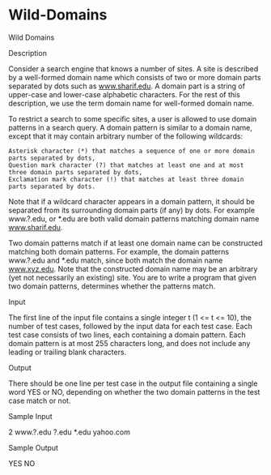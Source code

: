 # Wild-Domains

Wild Domains

Description

Consider a search engine that knows a number of sites. A site is described by a well-formed domain name which consists of two or more domain parts separated by dots such as www.sharif.edu. A domain part is a string of upper-case and lower-case alphabetic characters. For the rest of this description, we use the term domain name for well-formed domain name.

To restrict a search to some specific sites, a user is allowed to use domain patterns in a search query. A domain pattern is similar to a domain name, except that it may contain arbitrary number of the following wildcards:


    Asterisk character (*) that matches a sequence of one or more domain parts separated by dots,
    Question mark character (?) that matches at least one and at most three domain parts separated by dots,
    Exclamation mark character (!) that matches at least three domain parts separated by dots.


Note that if a wildcard character appears in a domain pattern, it should be separated from its surrounding domain parts (if any) by dots. For example www.?.edu, or *.edu are both valid domain patterns matching domain name www.sharif.edu.

Two domain patterns match if at least one domain name can be constructed matching both domain patterns. For example, the domain patterns www.?.edu and *.edu match, since both match the domain name www.xyz.edu. Note that the constructed domain name may be an arbitrary (yet not necessarily an existing) site. You are to write a program that given two domain patterns, determines whether the patterns match.

Input

The first line of the input file contains a single integer t (1 <= t <= 10), the number of test cases, followed by the input data for each test case. Each test case consists of two lines, each containing a domain pattern. Each domain pattern is at most 255 characters long, and does not include any leading or trailing blank characters.

Output

There should be one line per test case in the output file containing a single word YES or NO, depending on whether the two domain patterns in the test case match or not.

Sample Input

2
www.?.edu
?.edu
*.edu
yahoo.com

Sample Output

YES
NO
